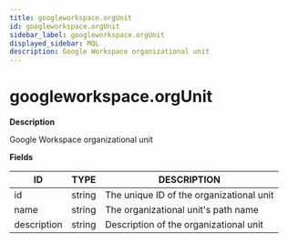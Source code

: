 ```yaml
---
title: googleworkspace.orgUnit
id: googleworkspace.orgUnit
sidebar_label: googleworkspace.orgUnit
displayed_sidebar: MQL
description: Google Workspace organizational unit
---
```


# googleworkspace.orgUnit

**Description**

Google Workspace organizational unit

**Fields**

| ID          | TYPE   | DESCRIPTION                              |
| ----------- | ------ | ---------------------------------------- |
| id          | string | The unique ID of the organizational unit |
| name        | string | The organizational unit's path name      |
| description | string | Description of the organizational unit   |
